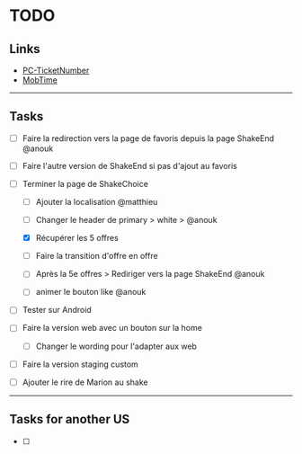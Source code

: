 # TODO

## Links

- [PC-TicketNumber](https://passculture.atlassian.net/browse/PC-TicketNumber)
- [MobTime](https://mobtime.hadrienmp.fr/mob/pass-culture)

---

## Tasks

- [ ] Faire la redirection vers la page de favoris depuis la page ShakeEnd @anouk
- [ ] Faire l'autre version de ShakeEnd si pas d'ajout au favoris 

- [ ] Terminer la page de ShakeChoice

  - [ ] Ajouter la localisation @matthieu
  - [ ] Changer le header de primary > white > @anouk
  - [x] Récupérer les 5 offres
  - [ ] Faire la transition d'offre en offre 
  - [ ] Après la 5e offres > Rediriger vers la page ShakeEnd @anouk
  - [ ] animer le bouton like @anouk


- [ ] Tester sur Android

- [ ] Faire la version web avec un bouton sur la home

  - [ ] Changer le wording pour l'adapter aux web

- [ ] Faire la version staging custom

- [ ] Ajouter le rire de Marion au shake

---

## Tasks for another US

- [ ]
